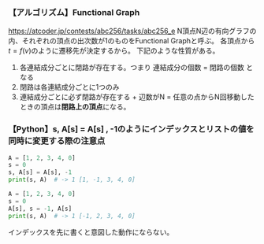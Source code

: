 ### 【アルゴリズム】Functional Graph
https://atcoder.jp/contests/abc256/tasks/abc256_e
N頂点N辺の有向グラフの内、それぞれの頂点の出次数が1のものをFunctional Graphと呼ぶ。
各頂点から$t = f(v)$のように遷移先が決定するから。
下記のような性質がある。
1. 各連結成分ごとに閉路が存在する。つまり 連結成分の個数 = 閉路の個数 となる
2. 閉路は各連結成分ごとに1つのみ
3. 連結成分ごとに必ず閉路が存在する + 辺数がN = 任意の点からN回移動したときの頂点は**閉路上の頂点**になる。

### 【Python】s, A[s] = A[s] , -1のようにインデックスとリストの値を同時に変更する際の注意点
```Python
A = [1, 2, 3, 4, 0]
s = 0
s, A[s] = A[s], -1
print(s, A)  # -> 1 [1, -1, 3, 4, 0]

A = [1, 2, 3, 4, 0]
s = 0
A[s], s = -1, A[s]
print(s, A)  # -> 1 [-1, 2, 3, 4, 0]
```
インデックスを先に書くと意図した動作にならない。